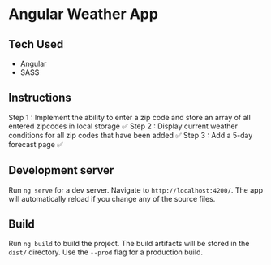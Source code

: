 # Angular Weather App

## Tech Used

- Angular
- SASS

## Instructions

Step 1 : Implement the ability to enter a zip code and store an array of all entered zipcodes in local storage ✅
Step 2 : Display current weather conditions for all zip codes that have been added ✅
Step 3 : Add a 5-day forecast page ✅

## Development server

Run `ng serve` for a dev server. Navigate to `http://localhost:4200/`. The app will automatically reload if you change any of the source files.

## Build

Run `ng build` to build the project. The build artifacts will be stored in the `dist/` directory. Use the `--prod` flag for a production build.
